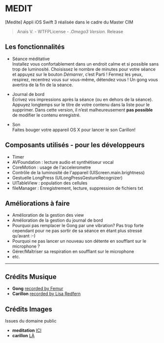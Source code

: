 # MEDIT

[Medite] Appli iOS Swift 3 réalisée dans le cadre du Master CIM
>  Anaïs V. - WTFPLicense - *.Omega3 Version.* Release

## Les fonctionnalités

* Séance méditative   
Installez vous confortablement dans un endroit calme et si possible sans trop de luminosité. Choisissez le nombre de minutes pour votre séance et appuyez sur le bouton *Démarrer*, c’est Parti ! Fermez les yeux, respirez, recentrez vous sur vous-même, détendez vous ! Un gong vous avertira de la fin de la séance.

* Journal de bord   
Écrivez vos impressions après la séance (ou en dehors de la séance). Appuyez longtemps sur le titre de votre contenu dans la liste pour le supprimer. Dans cette version, il n’est malheureusement **pas possible** de modifier le contenu enregistré.

* Son   
Faites bouger votre appareil OS X pour lancer le son Carillon!


## Composants utilisés - pour les développeurs
* Timer
* AVFoundation : lecture audio et synthétiseur vocal
* CoreMotion : usage de l'accelerometre
* Contrôle de la luminosité de l'appareil (UIScreen.main.brightness)
* Gestuelle LongPress (UILongPressGestureRecognizer)
* UITableView : population des cellules
* fileManager : Enregistrement, lecture, suppression de fichiers txt 


## Améliorations à faire
* Amélioration de la gestion des view
* Amélioration de la gestion du journal de bord
* Pourquoi pas remplacer le Gong par une vibration? Pas trop forte cependant pour ne pas sortir de sa séance en étant plus stressé qu’avant :-)
* Pourquoi ne pas lancer un nouveau son détente en soufflant sur le microphone ?
* Gérer/Maîtriser  sa respiration en soufflant sur le microphone
* etc.

---

## Crédits Musique
* **Gong** [recorded by Femur](http://soundbible.com/1690-Indian-Bell.html)
* **Carillon** [recorded by Lisa Redfern](http://soundbible.com/2030-Daydreaming.html)


## Crédits Images
Issues du domaine public
* **meditation** [ICI](https://pixabay.com/fr/bougie-méditation-main-donjon-335965/)
* **carillon** [LÀ](https://pixabay.com/fr/carillons-éoliens-pendentif-952844/)




